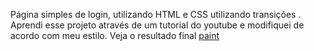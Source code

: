 Página simples de login, utilizando HTML e CSS utilizando transições . 
Aprendi esse projeto através de um tutorial do youtube e modifiquei de acordo com meu estilo.
Veja o resultado final 
 [paint](img/paint.png)
